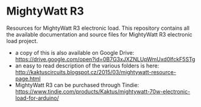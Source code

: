 # MightyWatt R3
Resources for MightyWatt R3 electronic load.
This repository contains all the available documentation and source files for MightyWatt R3 electronic load project.
- a copy of this is also available on Google Drive: https://drive.google.com/open?id=0B7G3xJXZNLUpWmUxd0lfckF5STg
- an easy to read description of the various folders is here: http://kaktuscircuits.blogspot.cz/2015/03/mightywatt-resource-page.html
- MightyWatt R3 can be purchased through Tindie: https://www.tindie.com/products/Kaktus/mightywatt-70w-electronic-load-for-arduino/
